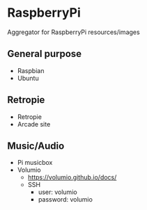 # RaspberryPi
Aggregator for RaspberryPi resources/images


## General purpose
- Raspbian
- Ubuntu

## Retropie
- Retropie
- Arcade site

## Music/Audio
- Pi musicbox
- Volumio
  - https://volumio.github.io/docs/
  - SSH
    - user: volumio
    - password: volumio

